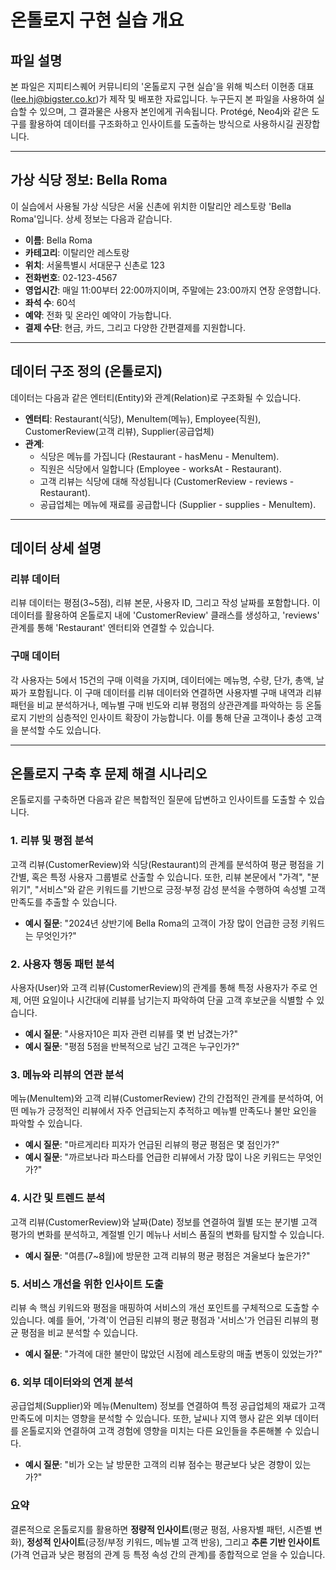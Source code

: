 # 온톨로지 구현 실습 개요

## 파일 설명

본 파일은 지피티스퀘어 커뮤니티의 '온톨로지 구현 실습'을 위해 빅스터 이현종 대표(lee.hj@bigster.co.kr)가 제작 및 배포한 자료입니다. 누구든지 본 파일을 사용하여 실습할 수 있으며, 그 결과물은 사용자 본인에게 귀속됩니다. Protégé, Neo4j와 같은 도구를 활용하여 데이터를 구조화하고 인사이트를 도출하는 방식으로 사용하시길 권장합니다.

---

## 가상 식당 정보: Bella Roma

이 실습에서 사용될 가상 식당은 서울 신촌에 위치한 이탈리안 레스토랑 'Bella Roma'입니다. 상세 정보는 다음과 같습니다.

-   **이름**: Bella Roma
-   **카테고리**: 이탈리안 레스토랑
-   **위치**: 서울특별시 서대문구 신촌로 123
-   **전화번호**: 02-123-4567
-   **영업시간**: 매일 11:00부터 22:00까지이며, 주말에는 23:00까지 연장 운영합니다.
-   **좌석 수**: 60석
-   **예약**: 전화 및 온라인 예약이 가능합니다.
-   **결제 수단**: 현금, 카드, 그리고 다양한 간편결제를 지원합니다.

---

## 데이터 구조 정의 (온톨로지)

데이터는 다음과 같은 엔터티(Entity)와 관계(Relation)로 구조화될 수 있습니다.

-   **엔터티**: Restaurant(식당), MenuItem(메뉴), Employee(직원), CustomerReview(고객 리뷰), Supplier(공급업체)
-   **관계**:
    -   식당은 메뉴를 가집니다 (Restaurant - hasMenu - MenuItem).
    -   직원은 식당에서 일합니다 (Employee - worksAt - Restaurant).
    -   고객 리뷰는 식당에 대해 작성됩니다 (CustomerReview - reviews - Restaurant).
    -   공급업체는 메뉴에 재료를 공급합니다 (Supplier - supplies - MenuItem).

---

## 데이터 상세 설명

### 리뷰 데이터
리뷰 데이터는 평점(3~5점), 리뷰 본문, 사용자 ID, 그리고 작성 날짜를 포함합니다. 이 데이터를 활용하여 온톨로지 내에 'CustomerReview' 클래스를 생성하고, 'reviews' 관계를 통해 'Restaurant' 엔터티와 연결할 수 있습니다.

### 구매 데이터
각 사용자는 5에서 15건의 구매 이력을 가지며, 데이터에는 메뉴명, 수량, 단가, 총액, 날짜가 포함됩니다. 이 구매 데이터를 리뷰 데이터와 연결하면 사용자별 구매 내역과 리뷰 패턴을 비교 분석하거나, 메뉴별 구매 빈도와 리뷰 평점의 상관관계를 파악하는 등 온톨로지 기반의 심층적인 인사이트 확장이 가능합니다. 이를 통해 단골 고객이나 충성 고객을 분석할 수도 있습니다.

---

## 온톨로지 구축 후 문제 해결 시나리오

온톨로지를 구축하면 다음과 같은 복합적인 질문에 답변하고 인사이트를 도출할 수 있습니다.

### 1. 리뷰 및 평점 분석
고객 리뷰(CustomerReview)와 식당(Restaurant)의 관계를 분석하여 평균 평점을 기간별, 혹은 특정 사용자 그룹별로 산출할 수 있습니다. 또한, 리뷰 본문에서 "가격", "분위기", "서비스"와 같은 키워드를 기반으로 긍정·부정 감성 분석을 수행하여 속성별 고객 만족도를 추출할 수 있습니다.
* **예시 질문**: "2024년 상반기에 Bella Roma의 고객이 가장 많이 언급한 긍정 키워드는 무엇인가?"

### 2. 사용자 행동 패턴 분석
사용자(User)와 고객 리뷰(CustomerReview)의 관계를 통해 특정 사용자가 주로 언제, 어떤 요일이나 시간대에 리뷰를 남기는지 파악하여 단골 고객 후보군을 식별할 수 있습니다.
* **예시 질문**: "사용자10은 피자 관련 리뷰를 몇 번 남겼는가?"
* **예시 질문**: "평점 5점을 반복적으로 남긴 고객은 누구인가?"

### 3. 메뉴와 리뷰의 연관 분석
메뉴(MenuItem)와 고객 리뷰(CustomerReview) 간의 간접적인 관계를 분석하여, 어떤 메뉴가 긍정적인 리뷰에서 자주 언급되는지 추적하고 메뉴별 만족도나 불만 요인을 파악할 수 있습니다.
* **예시 질문**: "마르게리타 피자가 언급된 리뷰의 평균 평점은 몇 점인가?"
* **예시 질문**: "까르보나라 파스타를 언급한 리뷰에서 가장 많이 나온 키워드는 무엇인가?"

### 4. 시간 및 트렌드 분석
고객 리뷰(CustomerReview)와 날짜(Date) 정보를 연결하여 월별 또는 분기별 고객 평가의 변화를 분석하고, 계절별 인기 메뉴나 서비스 품질의 변화를 탐지할 수 있습니다.
* **예시 질문**: "여름(7~8월)에 방문한 고객 리뷰의 평균 평점은 겨울보다 높은가?"

### 5. 서비스 개선을 위한 인사이트 도출
리뷰 속 핵심 키워드와 평점을 매핑하여 서비스의 개선 포인트를 구체적으로 도출할 수 있습니다. 예를 들어, '가격'이 언급된 리뷰의 평균 평점과 '서비스'가 언급된 리뷰의 평균 평점을 비교 분석할 수 있습니다.
* **예시 질문**: "가격에 대한 불만이 많았던 시점에 레스토랑의 매출 변동이 있었는가?"

### 6. 외부 데이터와의 연계 분석
공급업체(Supplier)와 메뉴(MenuItem) 정보를 연결하여 특정 공급업체의 재료가 고객 만족도에 미치는 영향을 분석할 수 있습니다. 또한, 날씨나 지역 행사 같은 외부 데이터를 온톨로지와 연결하여 고객 경험에 영향을 미치는 다른 요인들을 추론해볼 수 있습니다.
* **예시 질문**: "비가 오는 날 방문한 고객의 리뷰 점수는 평균보다 낮은 경향이 있는가?"

### 요약
결론적으로 온톨로지를 활용하면 **정량적 인사이트**(평균 평점, 사용자별 패턴, 시즌별 변화), **정성적 인사이트**(긍정/부정 키워드, 메뉴별 고객 반응), 그리고 **추론 기반 인사이트**(가격 언급과 낮은 평점의 관계 등 특정 속성 간의 관계)를 종합적으로 얻을 수 있습니다.
